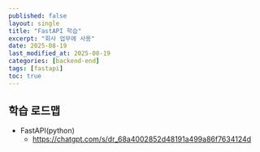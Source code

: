 ```yaml
---
published: false
layout: single
title: "FastAPI 학습"
excerpt: "회사 업무에 사용"
date: 2025-08-19
last_modified_at: 2025-08-19
categories: [backend-end]
tags: [fastapi]
toc: true
---
```


## 학습 로드맵
- FastAPI(python)
  - https://chatgpt.com/s/dr_68a4002852d48191a499a86f7634124d

